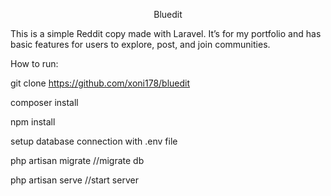 <p align="center">Bluedit</p>

This is a simple Reddit copy made with Laravel.
It’s for my portfolio and has basic features for users to explore, post, and join communities.

How to run:

git clone https://github.com/xoni178/bluedit

composer install

npm install

setup database connection with .env file

php artisan migrate //migrate db

php artisan serve //start server
